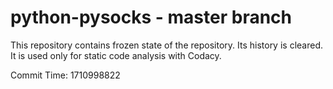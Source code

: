 # python-pysocks - master branch

This repository contains frozen state of the repository.
Its history is cleared. It is used only for static code
analysis with Codacy.

Commit Time: 1710998822